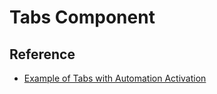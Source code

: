 # Tabs Component


## Reference 
- [Example of Tabs with Automation Activation](https://www.w3.org/TR/wai-aria-practices/examples/tabs/tabs-1/tabs.html)
